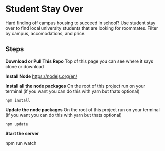 # Student Stay Over


Hard finding off campus housing to succeed in school? Use student stay over to find local university students that are looking for roommates. Filter by campus, accomodations, and price. 

**Steps**
---------

**Download or Pull This Repo**
	Top of this page you can see where it says clone or download

 **Install Node**
	https://nodejs.org/en/


 **Install all the node packages** 
On the root of this project run on your terminal (if you want you can do this with yarn but thats optional)
    
    npm install
    
 **Update the node packages** 
On the root of this project run on your terminal (if you want you can do this with yarn but thats optional)
    
    npm update


**Start the server**

  npm run watch
